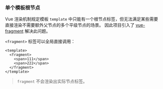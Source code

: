 ### 单个模板根节点

Vue 渲染机制规定模板 `template` 中只能有一个根节点标签，但无法满足某些需要直接渲染不需要额外父节点的多个平级节点的场景。
因此项目引入了 [vue-fragment][vue-fragment] 解决此问题。

`<fragment>` 标签可以全局直接调用：
```Vue
<template>
  <fragment>
    <span>111</span>
    <span>222</span>
  </fragment>
</template>

```
> `fragment` 不会渲染出实际节点标签。

[vue-fragment]: https://github.com/y-nk/vue-fragment 'vue-fragment'